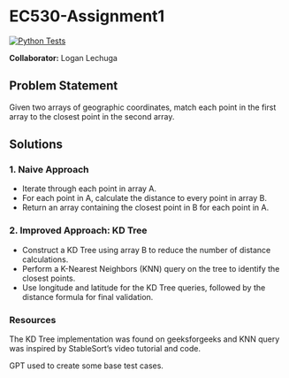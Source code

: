 # EC530-Assignment1
[![Python Tests](https://github.com/aamaya33/closest-neighbor/actions/workflows/python-package-conda.yml/badge.svg)](https://github.com/aamaya33/closest-neighbor/actions/workflows/python-package-conda.yml)

**Collaborator:** Logan Lechuga

## Problem Statement
Given two arrays of geographic coordinates, match each point in the first array to the closest point in the second array.

## Solutions

### 1. Naive Approach
- Iterate through each point in array A.
- For each point in A, calculate the distance to every point in array B.
- Return an array containing the closest point in B for each point in A.

### 2. Improved Approach: KD Tree
- Construct a KD Tree using array B to reduce the number of distance calculations.
- Perform a K-Nearest Neighbors (KNN) query on the tree to identify the closest points.
- Use longitude and latitude for the KD Tree queries, followed by the distance formula for final validation.

### Resources
The KD Tree implementation was found on geeksforgeeks and KNN query was inspired by StableSort’s video tutorial and code.

GPT used to create some base test cases. 
